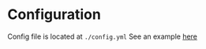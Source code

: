 # Configuration

Config file is located at `./config.yml`
See an example [here](../config.example.yml)
